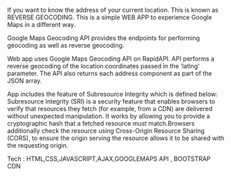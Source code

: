 If you want to know the address of your current location. This is known as REVERSE GEOCODING.
 This is a simple WEB APP to experience Google Maps in a different way.
 
 Google Maps Geocoding API provides the endpoints for performing geocoding as well as reverse geocoding.
 
 Web app uses Google Maps Geocoding API on RapidAPI.
 API performs a reverse geocoding of the location coordinates passed in the ‘latlng’ parameter. The API also returns each address component as part of the JSON array.
 
 App includes the feature of Subresource Integrity which is defined below:
Subresource Integrity (SRI) is a security feature that enables browsers to verify that resources they fetch (for example, from a CDN) are delivered without unexpected manipulation. It works by allowing you to provide a cryptographic hash that a fetched resource must match.Browsers additionally check the resource using Cross-Origin Resource Sharing (CORS), to ensure the origin serving the resource allows it to be shared with the requesting origin.

Tech : HTML,CSS,JAVASCRIPT,AJAX,GOOGLEMAPS API , BOOTSTRAP CDN 
 

